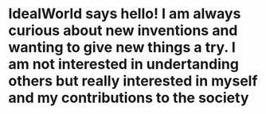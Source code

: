# IdealWorld says hello! I am always curious about new inventions and wanting to give new things a try. I am not interested in undertanding others but really interested in myself and my contributions to the society
